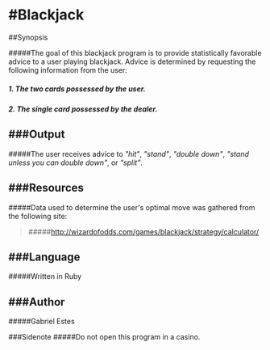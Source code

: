 #Blackjack
===
##Synopsis

#####The goal of this blackjack program is to provide statistically favorable advice to a user playing blackjack. Advice is determined by requesting the following information from the user:
#####  1. The two cards possessed by the user.
#####  2. The single card possessed by the dealer.

###Output
-
#####The user receives advice to *"hit"*, *"stand"*, *"double down"*, *"stand unless you can double down"*, or *"split"*.

###Resources
-
#####Data used to determine the user's optimal move was gathered from the following site:
>#####http://wizardofodds.com/games/blackjack/strategy/calculator/

###Language
-
#####Written in Ruby

###Author
-
#####Gabriel Estes

###Sidenote
#####Do not open this program in a casino.
